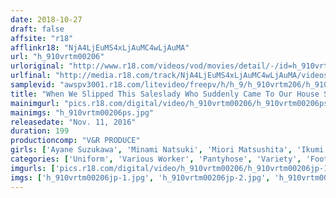 ```yaml
---
date: 2018-10-27
draft: false
affsite: "r18"
afflinkr18: "NjA4LjEuMS4xLjAuMC4wLjAuMA"
url: "h_910vrtm00206"
urloriginal: "http://www.r18.com/videos/vod/movies/detail/-/id=h_910vrtm00206"
urlfinal: "http://media.r18.com/track/NjA4LjEuMS4xLjAuMC4wLjAuMA/videos/vod/movies/detail/-/id=h_910vrtm00206"
samplevid: "awspv3001.r18.com/litevideo/freepv/h/h_9/h_910vrtm206/h_910vrtm206_dmb_w.mp4"
title: "When We Slipped This Saleslady Who Suddenly Came To Our House Some Aphrodisiacs, She Rubbed Her Black Pantyhose Legs Against My Crotch And Wrapped Her Legs Around Me In A Scissor Lock And Demanded That I Creampie Her! 2"
mainimgurl: "pics.r18.com/digital/video/h_910vrtm00206/h_910vrtm00206ps.jpg"
mainimgs: "h_910vrtm00206ps.jpg"
releasedate: "Nov. 11, 2016"
duration: 199
productioncomp: "V&R PRODUCE"
girls: ['Ayane Suzukawa', 'Minami Natsuki', 'Miori Matsushita', 'Ikumi Kuroki']
categories: ['Uniform', 'Various Worker', 'Pantyhose', 'Variety', 'Foot Fetish', 'Creampie', 'Substance Use', 'Footjob', 'Hi-Def']
imgurls: ['pics.r18.com/digital/video/h_910vrtm00206/h_910vrtm00206jp-1.jpg', 'pics.r18.com/digital/video/h_910vrtm00206/h_910vrtm00206jp-2.jpg', 'pics.r18.com/digital/video/h_910vrtm00206/h_910vrtm00206jp-3.jpg', 'pics.r18.com/digital/video/h_910vrtm00206/h_910vrtm00206jp-4.jpg', 'pics.r18.com/digital/video/h_910vrtm00206/h_910vrtm00206jp-5.jpg', 'pics.r18.com/digital/video/h_910vrtm00206/h_910vrtm00206jp-6.jpg', 'pics.r18.com/digital/video/h_910vrtm00206/h_910vrtm00206jp-7.jpg', 'pics.r18.com/digital/video/h_910vrtm00206/h_910vrtm00206jp-8.jpg', 'pics.r18.com/digital/video/h_910vrtm00206/h_910vrtm00206jp-9.jpg', 'pics.r18.com/digital/video/h_910vrtm00206/h_910vrtm00206jp-10.jpg', 'pics.r18.com/digital/video/h_910vrtm00206/h_910vrtm00206jp-11.jpg', 'pics.r18.com/digital/video/h_910vrtm00206/h_910vrtm00206jp-12.jpg', 'pics.r18.com/digital/video/h_910vrtm00206/h_910vrtm00206jp-13.jpg', 'pics.r18.com/digital/video/h_910vrtm00206/h_910vrtm00206jp-14.jpg', 'pics.r18.com/digital/video/h_910vrtm00206/h_910vrtm00206jp-15.jpg', 'pics.r18.com/digital/video/h_910vrtm00206/h_910vrtm00206jp-16.jpg', 'pics.r18.com/digital/video/h_910vrtm00206/h_910vrtm00206jp-17.jpg', 'pics.r18.com/digital/video/h_910vrtm00206/h_910vrtm00206jp-18.jpg', 'pics.r18.com/digital/video/h_910vrtm00206/h_910vrtm00206jp-19.jpg', 'pics.r18.com/digital/video/h_910vrtm00206/h_910vrtm00206jp-20.jpg']
imgs: ['h_910vrtm00206jp-1.jpg', 'h_910vrtm00206jp-2.jpg', 'h_910vrtm00206jp-3.jpg', 'h_910vrtm00206jp-4.jpg', 'h_910vrtm00206jp-5.jpg', 'h_910vrtm00206jp-6.jpg', 'h_910vrtm00206jp-7.jpg', 'h_910vrtm00206jp-8.jpg', 'h_910vrtm00206jp-9.jpg', 'h_910vrtm00206jp-10.jpg', 'h_910vrtm00206jp-11.jpg', 'h_910vrtm00206jp-12.jpg', 'h_910vrtm00206jp-13.jpg', 'h_910vrtm00206jp-14.jpg', 'h_910vrtm00206jp-15.jpg', 'h_910vrtm00206jp-16.jpg', 'h_910vrtm00206jp-17.jpg', 'h_910vrtm00206jp-18.jpg', 'h_910vrtm00206jp-19.jpg', 'h_910vrtm00206jp-20.jpg']
---
```

